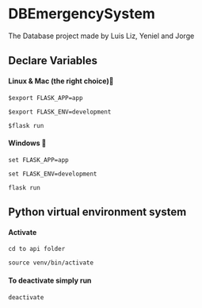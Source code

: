 # DBEmergencySystem
The Database project made by Luis Liz, Yeniel and Jorge

## Declare Variables
#### Linux & Mac (the right choice)💖
`$export FLASK_APP=app`

`$export FLASK_ENV=development`

`$flask run`

#### Windows 🤢
`set FLASK_APP=app`

`set FLASK_ENV=development`

`flask run`

## Python virtual environment system 
#### Activate
```cd to api folder``` 

```source venv/bin/activate```

#### To deactivate simply run 

```deactivate```
